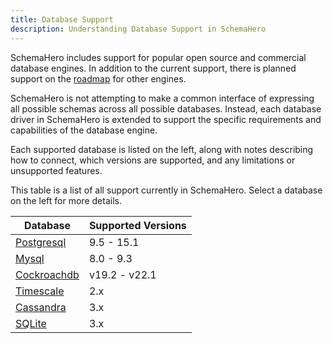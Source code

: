 ```yaml
---
title: Database Support
description: Understanding Database Support in SchemaHero
---
```


SchemaHero includes support for popular open source and commercial database engines.
In addition to the current support, there is planned support on the [roadmap](https://schemahero.io/community/roadmap) for other engines.

SchemaHero is not attempting to make a common interface of expressing all possible schemas across all possible databases.
Instead, each database driver in SchemaHero is extended to support the specific requirements and capabilities of the database engine.

Each supported database is listed on the left, along with notes describing how to connect, which versions are supported, and any limitations or unsupported features.

This table is a list of all support currently in SchemaHero.
Select a database on the left for more details.

| Database | Supported Versions |
|----------|--------------------|
| [Postgresql](./postgresql/versions) | 9.5 - 15.1 |
| [Mysql](./mysql/versions) | 8.0 - 9.3 |
| [Cockroachdb](./cockroachdb/versions) | v19.2 - v22.1 |
| [Timescale](./timescale/versions) | 2.x |
| [Cassandra](./cassandra/versions) | 3.x |
| [SQLite](./sqlite/versions) | 3.x |
